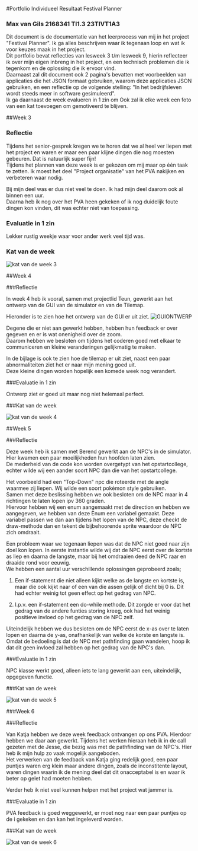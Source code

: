 #Portfolio Individueel Resultaat Festival Planner
### Max van Gils 2168341 TI1.3 23TIVT1A3

Dit document is de documentatie van het leerprocess van mij in het project "Festival Planner".
Ik ga alles beschrijven waar ik tegenaan loop en wat ik voor keuzes maak in het project.
<br /> Dit portfolio bevat reflecties van lesweek 3 t/m lesweek 9, hierin reflecteer ik over mijn eigen inbreng in het project,
en een technisch problemen die ik tegenkom en de oplossing die ik ervoor vind.
<br /> Daarnaast zal dit document ook 2 pagina's bevatten met voorbeelden van applicaties die het JSON formaat gebruiken, waarom deze applicaties JSON gebruiken, 
en een reflectie op de volgende stelling: "In het bedrijfsleven wordt steeds meer in software gesimuleerd".
<br /> Ik ga daarnaast de week evalueren in 1 zin om 
Ook zal ik elke week een foto van een kat toevoegen om gemotiveerd te blijven.


##Week 3

### Reflectie

Tijdens het senior-gesprek kregen we te horen dat we al heel ver liepen met het project en waren er maar een paar klijne dingen die nog moesten gebeuren.
Dat is natuurlijk super fijn!
<br /> Tijdens het plannen van deze week is er gekozen om mij maar op één taak te zetten.
Ik moest het deel "Project organisatie" van het PVA nakijken en verbeteren waar nodig.

Bij mijn deel was er dus niet veel te doen. Ik had mijn deel daarom ook al binnen een uur.
<br /> Daarna heb ik nog over het PVA heen gekeken of ik nog duidelijk foute dingen kon vinden, dit was echter niet van toepassing.

### Evaluatie in 1 zin

Lekker rustig weekje waar voor ander werk veel tijd was.

### Kat van de week

![kat van de week 3](./Images/katvandeweek3.jpg)


##Week 4

###Reflectie

In week 4 heb ik vooral, samen met projectlid Teun, gewerkt aan het ontwerp van de GUI van de simulator en van de Tilemap.

Hieronder is te zien hoe het ontwerp van de GUI er uit ziet.
![GUIONTWERP](./Images/Ontwerp%20gui%20week%204)

Degene die er niet aan gewerkt hebben, hebben hun feedback er over gegeven en er is wat onenigheid over de zoom.
<br /> Daarom hebben we besloten om tijdens het coderen goed met elkaar te communiceren en kleine veranderingen gelijkmatig te maken.

In de bijlage is ook te zien hoe de tilemap er uit ziet, naast een paar abnormaliteiten ziet het er naar mijn mening goed uit.
<br /> Deze kleine dingen worden hopelijk een komede week nog verandert.

###Evaluatie in 1 zin

Ontwerp ziet er goed uit maar nog niet helemaal perfect.

###Kat van de week

![kat van de week 4](./Images/katvandeweek4.jpg)

##Week 5

###Reflectie

Deze week heb ik samen met Berend gewerkt aan de NPC's in de simulator. Hier kwamen een paar moeilijkheden hun hoofden laten zien.
<br /> De mederheid van de code kon worden overgetypt van het opstartcollege, echter wilde wij een aander soort NPC dan die van het opstartcollege.

Het voorbeeld had een "Top-Down" npc die roteerde met de angle waarmee zij liepen. Wij wilde een soort pokémon style gebruiken.
<br /> Samen met deze beslissing hebben we ook besloten om de NPC maar in 4 richtingen te laten lopen ipv 360 graden. 
<br /> Hiervoor hebben wij een enum aangemaakt met de direction en hebben we aangegeven, we hebben van deze Enum een variabel gemaakt.
Deze variabel passen we dan aan tijdens het lopen van de NPC, deze checkt de draw-methode dan en tekent de bijbehoorende sprite waardoor de NPC zich omdraait.

Een probleem waar we tegenaan liepen was dat de NPC niet goed naar zijn doel kon lopen.
In eerste instantie wilde wij dat de NPC eerst over de kortste as liep en daarna de langste, maar bij het omdraaien deed de NPC raar en draaide rond voor eeuwig.
<br /> We hebben een aantal uur verschillende oplossingen geprobeerd zoals;

1. Een if-statement die niet alleen kijkt welke as de langste en kortste is, maar die ook kijkt naar of een van die assen gelijk of dicht bij 0 is.
Dit had echter weinig tot geen effect op het gedrag van NPC.

2. I.p.v. een if-statement een do-while methode. Dit zorgde er voor dat het gedrag van de andere funties storing kreeg, 
ook had het weinig positieve invloed op het gedrag van de NPC zelf.

Uiteindelijk hebben we dus besloten om de NPC eerst de x-as over te laten lopen en daarna de y-as, onafhankelijk van welke de korste en langste is.
Omdat de bedoeling is dat de NPC met pathfinding gaan wandelen, hoop ik dat dit geen invloed zal hebben op het gedrag van de NPC's dan.

###Evaluatie in 1 zin

NPC klasse werkt goed, alleen iets te lang gewerkt aan een, uiteindelijk, opgegeven functie.

###Kat van de week

![kat van de week 5](./Images/katvandeweek5.jpg)


###Week 6

###Reflectie

Van Katja hebben we deze week feedback ontvangen op ons PVA. Hierdoor hebben we daar aan gewerkt.
Tijdens het werken hieraan heb ik in de call gezeten met de Jesse, die bezig was met de pathfinding van de NPC's.
Hier heb ik mijn hulp zo vaak mogelijk aangeboden.
<br /> Het verwerken van de feedback van Katja ging redelijk goed, een paar puntjes waren erg klein maar andere dingen, 
zoals de inconstitente layout, waren dingen waarin ik de mening deel dat dit onacceptabel is en waar ik beter op gelet had moeten hebben.

Verder heb ik niet veel kunnen helpen met het project wat jammer is.

###Evaluatie in 1 zin

PVA feedback is goed weggewerkt, er moet nog naar een paar puntjes op de i gekeken en dan kan het ingeleverd worden.

###Kat van de week

![kat van de week 6](./Images/katvandeweek6.jpg)